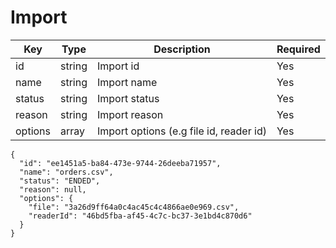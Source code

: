 # Import

| Key           | Type |Description  | Required |
|---------------|------|--------------|----------|
| id       | string      |  Import id            | Yes      |
| name     |  string   |   Import name      | Yes      |
| status     |  string   |  Import status           | Yes      |
| reason    |  string  |        Import reason       | Yes      |
| options     | array    |  Import options (e.g file id, reader id)     | Yes      |


```
{
  "id": "ee1451a5-ba84-473e-9744-26deeba71957",
  "name": "orders.csv",
  "status": "ENDED",
  "reason": null,
  "options": {
    "file": "3a26d9ff64a0c4ac45c4c4866ae0e969.csv",
    "readerId": "46bd5fba-af45-4c7c-bc37-3e1bd4c870d6"
  }
}
```
